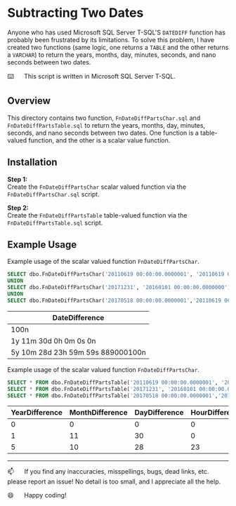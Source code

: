# Subtracting Two Dates

Anyone who has used Microsoft SQL Server T-SQL'S `DATEDIFF` function has probably been frustrated by its limitations. To solve this problem, I have created two functions (same logic, one returns a `TABLE` and the other returns a `VARCHAR`) to return the  years, months, day, minutes, seconds, and nano seconds between two dates.

⌨️&nbsp;&nbsp;&nbsp;&nbsp;&nbsp;&nbsp;This script is written in Microsoft SQL Server T-SQL.

## Overview 

This directory contains two function, `FnDateDiffPartsChar.sql` and `FnDateDiffPartsTable.sql` to return the years, months, day, minutes, seconds, and nano seconds between two dates.  One function is a table-valued function, and the other is a scalar value function.

## Installation

**Step 1:**   
Create the `FnDateDiffPartsChar` scalar valued function via the `FnDateDiffPartsChar.sql` script.

**Step 2:**  
Create the `FnDateDiffPartsTable` table-valued function via the `FnDateDiffPartsTable.sql` script.


## Example Usage

Example usage of the scalar valued function `FnDateDiffPartsChar`.

```sql
SELECT dbo.FnDateDiffPartsChar('20110619 00:00:00.0000001', '20110619 00:00:00.0000000') AS DateDifference
UNION
SELECT dbo.FnDateDiffPartsChar('20171231', '20160101 00:00:00.0000000')
UNION
SELECT dbo.FnDateDiffPartsChar('20170518 00:00:00.0000001','20110619 00:00:00.1110000');
```

|          DateDifference           |
|-----------------------------------|
| 100n                              |
| 1y 11m 30d 0h 0m 0s 0n            |
| 5y 10m 28d 23h 59m 59s 889000100n |

Example usage of the scalar valued function `FnDateDiffPartsChar`.

```sql
SELECT * FROM dbo.FnDateDiffPartsTable('20110619 00:00:00.0000001', '20110619 00:00:00.0000000');
SELECT * FROM dbo.FnDateDiffPartsTable('20171231', '20160101 00:00:00.0000000');
SELECT * FROM dbo.FnDateDiffPartsTable('20170518 00:00:00.0000001','20110619 00:00:00.1110000');
```

| YearDifference | MonthDifference | DayDifference | HourDifference | MinuteDifference | SecondDifference | NanoDifference |
|----------------|-----------------|---------------|----------------|------------------|------------------|----------------|
|              0 |               0 |             0 |              0 |                0 |                0 |            100 |
|              1 |              11 |            30 |              0 |                0 |                0 |              0 |
|              5 |              10 |            28 |             23 |               59 |               59 |      889000100 |

--------------------------------------------------------------

:mailbox:&nbsp;&nbsp;&nbsp;&nbsp;&nbsp;&nbsp;If you find any inaccuracies, misspellings, bugs, dead links, etc. please report an issue!  No detail is too small, and I appreciate all the help.

:smile:&nbsp;&nbsp;&nbsp;&nbsp;&nbsp;&nbsp;Happy coding!
